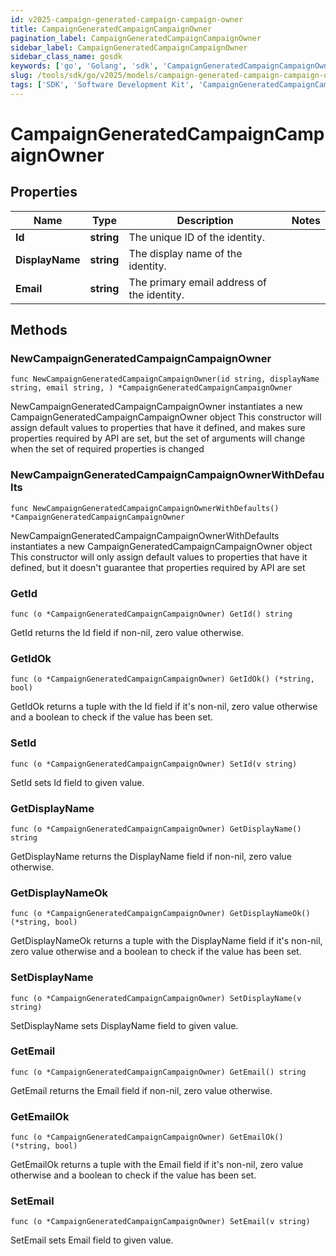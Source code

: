 ```yaml
---
id: v2025-campaign-generated-campaign-campaign-owner
title: CampaignGeneratedCampaignCampaignOwner
pagination_label: CampaignGeneratedCampaignCampaignOwner
sidebar_label: CampaignGeneratedCampaignCampaignOwner
sidebar_class_name: gosdk
keywords: ['go', 'Golang', 'sdk', 'CampaignGeneratedCampaignCampaignOwner', 'V2025CampaignGeneratedCampaignCampaignOwner'] 
slug: /tools/sdk/go/v2025/models/campaign-generated-campaign-campaign-owner
tags: ['SDK', 'Software Development Kit', 'CampaignGeneratedCampaignCampaignOwner', 'V2025CampaignGeneratedCampaignCampaignOwner']
---
```


# CampaignGeneratedCampaignCampaignOwner

## Properties

Name | Type | Description | Notes
------------ | ------------- | ------------- | -------------
**Id** | **string** | The unique ID of the identity. | 
**DisplayName** | **string** | The display name of the identity. | 
**Email** | **string** | The primary email address of the identity. | 

## Methods

### NewCampaignGeneratedCampaignCampaignOwner

`func NewCampaignGeneratedCampaignCampaignOwner(id string, displayName string, email string, ) *CampaignGeneratedCampaignCampaignOwner`

NewCampaignGeneratedCampaignCampaignOwner instantiates a new CampaignGeneratedCampaignCampaignOwner object
This constructor will assign default values to properties that have it defined,
and makes sure properties required by API are set, but the set of arguments
will change when the set of required properties is changed

### NewCampaignGeneratedCampaignCampaignOwnerWithDefaults

`func NewCampaignGeneratedCampaignCampaignOwnerWithDefaults() *CampaignGeneratedCampaignCampaignOwner`

NewCampaignGeneratedCampaignCampaignOwnerWithDefaults instantiates a new CampaignGeneratedCampaignCampaignOwner object
This constructor will only assign default values to properties that have it defined,
but it doesn't guarantee that properties required by API are set

### GetId

`func (o *CampaignGeneratedCampaignCampaignOwner) GetId() string`

GetId returns the Id field if non-nil, zero value otherwise.

### GetIdOk

`func (o *CampaignGeneratedCampaignCampaignOwner) GetIdOk() (*string, bool)`

GetIdOk returns a tuple with the Id field if it's non-nil, zero value otherwise
and a boolean to check if the value has been set.

### SetId

`func (o *CampaignGeneratedCampaignCampaignOwner) SetId(v string)`

SetId sets Id field to given value.


### GetDisplayName

`func (o *CampaignGeneratedCampaignCampaignOwner) GetDisplayName() string`

GetDisplayName returns the DisplayName field if non-nil, zero value otherwise.

### GetDisplayNameOk

`func (o *CampaignGeneratedCampaignCampaignOwner) GetDisplayNameOk() (*string, bool)`

GetDisplayNameOk returns a tuple with the DisplayName field if it's non-nil, zero value otherwise
and a boolean to check if the value has been set.

### SetDisplayName

`func (o *CampaignGeneratedCampaignCampaignOwner) SetDisplayName(v string)`

SetDisplayName sets DisplayName field to given value.


### GetEmail

`func (o *CampaignGeneratedCampaignCampaignOwner) GetEmail() string`

GetEmail returns the Email field if non-nil, zero value otherwise.

### GetEmailOk

`func (o *CampaignGeneratedCampaignCampaignOwner) GetEmailOk() (*string, bool)`

GetEmailOk returns a tuple with the Email field if it's non-nil, zero value otherwise
and a boolean to check if the value has been set.

### SetEmail

`func (o *CampaignGeneratedCampaignCampaignOwner) SetEmail(v string)`

SetEmail sets Email field to given value.



